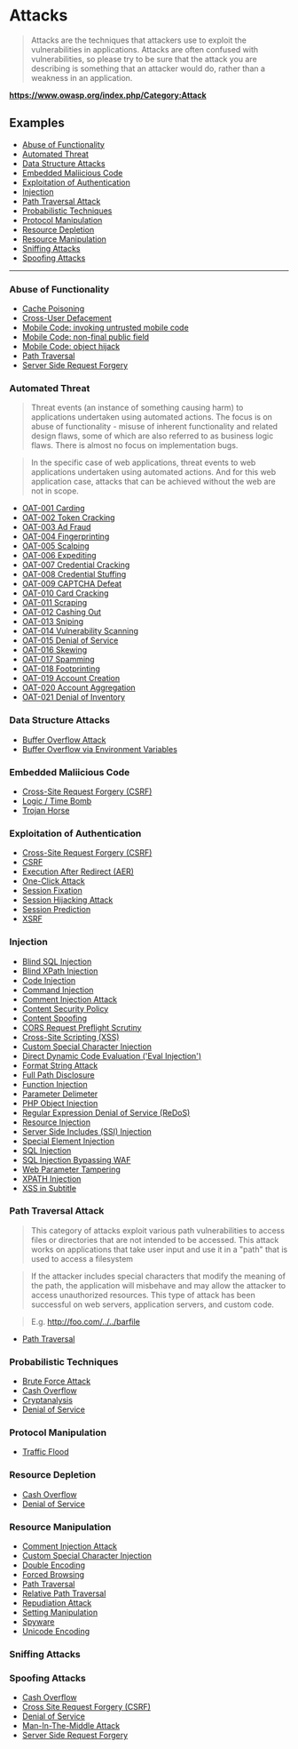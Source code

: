 # Attacks

> Attacks are the techniques that attackers use to exploit the vulnerabilities in applications. Attacks are often confused with vulnerabilities, so please try to be sure that the attack you are describing is something that an attacker would do, rather than a weakness in an application.

**https://www.owasp.org/index.php/Category:Attack**

## Examples

- [Abuse of Functionality](#abuse-of-functionality)
- [Automated Threat](#automated-threat)
- [Data Structure Attacks](#data-structure-attacks)
- [Embedded Maliicious Code](#embedded-malicious-code)
- [Exploitation of Authentication](#exploitation-of-authentication)
- [Injection](#injection)
- [Path Traversal Attack](#path-traversal-attack)
- [Probabilistic Techniques](#probabilistic-techniques)
- [Protocol Manipulation](#protocol-manipulation)
- [Resource Depletion](#resource-depletion)
- [Resource Manipulation](#resource-manipulation)
- [Sniffing Attacks](#sniffing-attacks)
- [Spoofing Attacks](#spoofing-attacks)

---

### Abuse of Functionality

- [Cache Poisoning](https://www.owasp.org/index.php/Cache_Poisoning)
- [Cross-User Defacement](https://www.owasp.org/index.php/Cross-User_Defacement)
- [Mobile Code: invoking untrusted mobile code](https://www.owasp.org/index.php/Mobile_code:_invoking_untrusted_mobile_code)
- [Mobile Code: non-final public field](https://www.owasp.org/index.php/Mobile_code:_non-final_public_field)
- [Mobile Code: object hijack](https://www.owasp.org/index.php/Mobile_code:_object_hijack)
- [Path Traversal](https://www.owasp.org/index.php/Path_Traversal)
- [Server Side Request Forgery](https://www.owasp.org/index.php/Server_Side_Request_Forgery)

### Automated Threat

> Threat events (an instance of something causing harm) to applications undertaken using automated actions. The focus is on abuse of functionality - misuse of inherent functionality and related design flaws, some of which are also referred to as business logic flaws. There is almost no focus on implementation bugs.

> In the specific case of web applications, threat events to web applications undertaken using automated actions. And for this web application case, attacks that can be achieved without the web are not in scope.

- [OAT-001 Carding](https://www.owasp.org/index.php/OAT-001_Carding)
- [OAT-002 Token Cracking](https://www.owasp.org/index.php/OAT-002_Token_Cracking)
- [OAT-003 Ad Fraud](https://www.owasp.org/index.php/OAT-003_Ad_Fraud)
- [OAT-004 Fingerprinting](https://www.owasp.org/index.php/OAT-004_Fingerprinting)
- [OAT-005 Scalping](https://www.owasp.org/index.php/OAT-005_Scalping)
- [OAT-006 Expediting](https://www.owasp.org/index.php/OAT-006_Expediting)
- [OAT-007 Credential Cracking](https://www.owasp.org/index.php/OAT-007_Credential_Cracking)
- [OAT-008 Credential Stuffing](https://www.owasp.org/index.php/OAT-008_Credential_Stuffing)
- [OAT-009 CAPTCHA Defeat](https://www.owasp.org/index.php/OAT-009_CAPTCHA_Defeat)
- [OAT-010 Card Cracking](https://www.owasp.org/index.php/OAT-010_Card_Cracking)
- [OAT-011 Scraping](https://www.owasp.org/index.php/OAT-011_Scraping)
- [OAT-012 Cashing Out](https://www.owasp.org/index.php/OAT-012_Cashing_Out)
- [OAT-013 Sniping](https://www.owasp.org/index.php/OAT-013_Sniping)
- [OAT-014 Vulnerability Scanning](https://www.owasp.org/index.php/OAT-014_Vulnerability_Scanning)
- [OAT-015 Denial of Service](https://www.owasp.org/index.php/OAT-015_Denial_of_Service)
- [OAT-016 Skewing](https://www.owasp.org/index.php/OAT-016_Skewing)
- [OAT-017 Spamming](https://www.owasp.org/index.php/OAT-017_Spamming)
- [OAT-018 Footprinting](https://www.owasp.org/index.php/OAT-018_Footprinting)
- [OAT-019 Account Creation](https://www.owasp.org/index.php/OAT-019_Account_Creation)
- [OAT-020 Account Aggregation](https://www.owasp.org/index.php/OAT-020_Account_Aggregation)
- [OAT-021 Denial of Inventory](https://www.owasp.org/index.php/OAT-021_Denial_of_Inventory)


### Data Structure Attacks

- [Buffer Overflow Attack](https://www.owasp.org/index.php/Buffer_overflow_attack)
- [Buffer Overflow via Environment Variables](https://www.owasp.org/index.php/Buffer_Overflow_via_Environment_Variables)


### Embedded Maliicious Code

- [Cross-Site Request Forgery (CSRF)](https://www.owasp.org/index.php/Cross-Site_Request_Forgery_(CSRF))
- [Logic / Time Bomb](https://www.owasp.org/index.php/Logic/time_bomb)
- [Trojan Horse](https://www.owasp.org/index.php/Trojan_Horse)


### Exploitation of Authentication

- [Cross-Site Request Forgery (CSRF)](https://www.owasp.org/index.php/Cross-Site_Request_Forgery_(CSRF))
- [CSRF](https://www.owasp.org/index.php/CSRF)
- [Execution After Redirect (AER)](https://www.owasp.org/index.php/Execution_After_Redirect_(EAR))
- [One-Click Attack](https://www.owasp.org/index.php/One-Click_Attack)
- [Session Fixation](https://www.owasp.org/index.php/Session_fixation)
- [Session Hijacking Attack](https://www.owasp.org/index.php/Session_hijacking_attack)
- [Session Prediction](https://www.owasp.org/index.php/Session_Prediction)
- [XSRF](https://www.owasp.org/index.php/XSRF)


### Injection

- [Blind SQL Injection](https://www.owasp.org/index.php/Blind_SQL_Injection)
- [Blind XPath Injection](https://www.owasp.org/index.php/Blind_XPath_Injection)
- [Code Injection](https://www.owasp.org/index.php/Code_Injection)
- [Command Injection](https://www.owasp.org/index.php/Command_Injection)
- [Comment Injection Attack](https://www.owasp.org/index.php/Comment_Injection_Attack)
- [Content Security Policy](https://www.owasp.org/index.php/Content_Security_Policy)
- [Content Spoofing](https://www.owasp.org/index.php/Content_Spoofing)
- [CORS Request Preflight Scrutiny](https://www.owasp.org/index.php/CORS_RequestPreflighScrutiny)
- [Cross-Site Scripting (XSS)](https://www.owasp.org/index.php/Cross-site_Scripting_(XSS))
- [Custom Special Character Injection](https://www.owasp.org/index.php/Custom_Special_Character_Injection)
- [Direct Dynamic Code Evaluation ('Eval Injection')](https://www.owasp.org/index.php/Direct_Dynamic_Code_Evaluation_(%27Eval_Injection%27))
- [Format String Attack](https://www.owasp.org/index.php/Format_string_attack)
- [Full Path Disclosure](https://www.owasp.org/index.php/Full_Path_Disclosure)
- [Function Injection](https://www.owasp.org/index.php/Function_Injection)
- [Parameter Delimeter](https://www.owasp.org/index.php/Parameter_Delimiter)
- [PHP Object Injection](https://www.owasp.org/index.php/PHP_Object_Injection)
- [Regular Expression Denial of Service (ReDoS)](https://www.owasp.org/index.php/Regular_expression_Denial_of_Service_-_ReDoS)
- [Resource Injection](https://www.owasp.org/index.php/Resource_Injection)
- [Server Side Includes (SSI) Injection](https://www.owasp.org/index.php/Server-Side_Includes_(SSI)_Injection)
- [Special Element Injection](https://www.owasp.org/index.php/Special_Element_Injection)
- [SQL Injection](https://www.owasp.org/index.php/SQL_Injection)
- [SQL Injection Bypassing WAF](https://www.owasp.org/index.php/SQL_Injection_Bypassing_WAF)
- [Web Parameter Tampering](https://www.owasp.org/index.php/Web_Parameter_Tampering)
- [XPATH Injection](https://www.owasp.org/index.php/XPATH_Injection)
- [XSS in Subtitle](https://www.owasp.org/index.php/Xss_in_subtitle)


### Path Traversal Attack

> This category of attacks exploit various path vulnerabilities to access files or directories that are not intended to be accessed. This attack works on applications that take user input and use it in a "path" that is used to access a filesystem

> If the attacker includes special characters that modify the meaning of the path, the application will misbehave and may allow the attacker to access unauthorized resources. This type of attack has been successful on web servers, application servers, and custom code.

> E.g. http://foo.com/../../barfile

- [Path Traversal](https://www.owasp.org/index.php/Path_Traversal)


### Probabilistic Techniques

- [Brute Force Attack](https://www.owasp.org/index.php/Brute_force_attack)
- [Cash Overflow](https://www.owasp.org/index.php/Cash_Overflow)
- [Cryptanalysis](https://www.owasp.org/index.php/Cryptanalysis)
- [Denial of Service](https://www.owasp.org/index.php/Denial_of_Service)


### Protocol Manipulation

- [Traffic Flood](https://www.owasp.org/index.php/Traffic_flood)


### Resource Depletion

- [Cash Overflow](https://www.owasp.org/index.php/Cash_Overflow)
- [Denial of Service](https://www.owasp.org/index.php/Denial_of_Service)


### Resource Manipulation

- [Comment Injection Attack](https://www.owasp.org/index.php/Comment_Injection_Attack)
- [Custom Special Character Injection](https://www.owasp.org/index.php/Custom_Special_Character_Injection)
- [Double Encoding](https://www.owasp.org/index.php/Double_Encoding)
- [Forced Browsing](https://www.owasp.org/index.php/Forced_browsing)
- [Path Traversal](https://www.owasp.org/index.php/Path_Traversal)
- [Relative Path Traversal](https://www.owasp.org/index.php/Relative_Path_Traversal)
- [Repudiation Attack](https://www.owasp.org/index.php/Repudiation_Attack)
- [Setting Manipulation](https://www.owasp.org/index.php/Setting_Manipulation)
- [Spyware](https://www.owasp.org/index.php/Spyware)
- [Unicode Encoding](https://www.owasp.org/index.php/Unicode_Encoding)


### Sniffing Attacks



### Spoofing Attacks

- [Cash Overflow](https://www.owasp.org/index.php/Cash_Overflow)
- [Cross Site Request Forgery (CSRF)](https://www.owasp.org/index.php/Cross-Site_Request_Forgery_(CSRF))
- [Denial of Service](https://www.owasp.org/index.php/Denial_of_Service)
- [Man-In-The-Middle Attack](https://www.owasp.org/index.php/Man-in-the-middle_attack)
- [Server Side Request Forgery](https://www.owasp.org/index.php/Server_Side_Request_Forgery)

